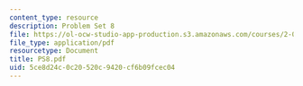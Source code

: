 ```yaml
---
content_type: resource
description: Problem Set 8
file: https://ol-ocw-studio-app-production.s3.amazonaws.com/courses/2-082-ship-structural-analysis-design-13-122-spring-2003/5ce8d24c0c20520c9420cf6b09fcec04_PS8.pdf
file_type: application/pdf
resourcetype: Document
title: PS8.pdf
uid: 5ce8d24c-0c20-520c-9420-cf6b09fcec04
---
```

